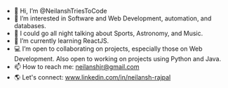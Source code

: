 - 👋 Hi, I’m @NeilanshTriesToCode
- 👀 I’m interested in Software and Web Development, automation, and databases.
- 🏀 I could go all night talking about Sports, Astronomy, and Music.
- 🌱 I’m currently learning ReactJS.
- 💻 I’m open to collaborating on projects, especially those on Web Development. Also open to working on projects using Python and Java.
- 📫 How to reach me: neilanshjr@gmail.com
- 🌎 Let's connect: www.linkedin.com/in/neilansh-rajpal

<!---
NeilanshTriesToCode/NeilanshTriesToCode is a ✨ special ✨ repository because its `README.md` (this file) appears on your GitHub profile.
You can click the Preview link to take a look at your changes.
--->
